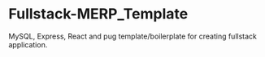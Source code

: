 # Fullstack-MERP_Template
 MySQL, Express, React and pug template/boilerplate for creating fullstack application.
